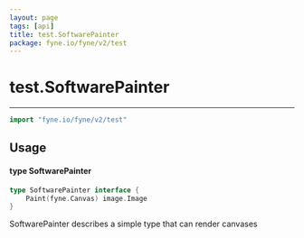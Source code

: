 ```yaml
---
layout: page
tags: [api]
title: test.SoftwarePainter
package: fyne.io/fyne/v2/test
---
```


# test.SoftwarePainter
---
```go
import "fyne.io/fyne/v2/test"
```

## Usage

#### type SoftwarePainter

```go
type SoftwarePainter interface {
	Paint(fyne.Canvas) image.Image
}
```

SoftwarePainter describes a simple type that can render canvases

